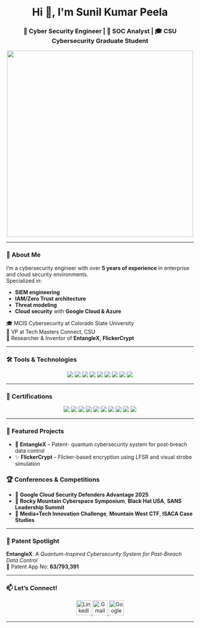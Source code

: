 <h1 align="center">Hi 👋, I'm Sunil Kumar Peela</h1>
<h3 align="center">🔐 Cyber Security Engineer | 🧪 SOC Analyst | 🎓 CSU Cybersecurity Graduate Student</h3>

<p align="center">
  <img src="https://github.com/SunilKumarPeela/Images/blob/main/WhatsAppVideo2025-05-28at21.59.38_52862c9e-ezgif.com-video-to-gif-converter.gif" width="500" />
</p>

---

### 🧠 About Me

I’m a cybersecurity engineer with over **5 years of experience** in enterprise and cloud security environments.  
Specialized in:
- **SIEM engineering**
- **IAM/Zero Trust architecture**
- **Threat modeling**
- **Cloud security** with **Google Cloud & Azure**

🎓 MCIS Cybersecurity at Colorado State University  
🎯 VP at Tech Masters Connect, CSU  
🔬 Researcher & Inventor of **EntangleX**, **FlickerCrypt**

---

### 🛠️ Tools & Technologies

<p align="center">
  <img src="https://img.shields.io/badge/Splunk-000000?style=for-the-badge&logo=splunk&logoColor=white" />
  <img src="https://img.shields.io/badge/Wireshark-1679A7?style=for-the-badge&logo=wireshark&logoColor=white" />
  <img src="https://img.shields.io/badge/Burp%20Suite-F56C2D?style=for-the-badge&logo=burp-suite&logoColor=white" />
  <img src="https://img.shields.io/badge/Kali_Linux-557C94?style=for-the-badge&logo=kalilinux&logoColor=white" />
  <img src="https://img.shields.io/badge/Google%20Cloud-4285F4?style=for-the-badge&logo=google-cloud&logoColor=white" />
  <img src="https://img.shields.io/badge/Microsoft%20Azure-0078D4?style=for-the-badge&logo=microsoft-azure&logoColor=white" />
  <img src="https://img.shields.io/badge/SQL-4479A1?style=for-the-badge&logo=postgresql&logoColor=white" />
  <img src="https://img.shields.io/badge/Python-3776AB?style=for-the-badge&logo=python&logoColor=white" />
  <img src="https://img.shields.io/badge/Java-ED8B00?style=for-the-badge&logo=java&logoColor=white" />
</p>

---

### 🏅 Certifications

<p align="center">
  <img src="https://img.shields.io/badge/Google%20Cybersecurity-34A853?style=for-the-badge&logo=google&logoColor=white" />
  <img src="https://img.shields.io/badge/Google%20Cloud%20Certified-4285F4?style=for-the-badge&logo=google-cloud&logoColor=white" />
  <img src="https://img.shields.io/badge/AWS%20Cloud%20Certified-FF9900?style=for-the-badge&logo=amazonaws&logoColor=white" />
  <img src="https://img.shields.io/badge/CompTIA%20Security+-ED1D25?style=for-the-badge&logo=comptia&logoColor=white" />
  <img src="https://img.shields.io/badge/CompTIA%20CySA+-ED1D25?style=for-the-badge&logo=comptia&logoColor=white" />
  <img src="https://img.shields.io/badge/ISC2%20CC-009639?style=for-the-badge&logo=isc2&logoColor=white" />
  <img src="https://img.shields.io/badge/Microsoft%20Cybersecurity-0078D4?style=for-the-badge&logo=microsoft&logoColor=white" />
  <img src="https://img.shields.io/badge/Palo%20Alto%20Networks-E04C3A?style=for-the-badge&logo=paloaltonetworks&logoColor=white" />
  <img src="https://img.shields.io/badge/Cisco%20Junior%20Analyst-1D63ED?style=for-the-badge&logo=cisco&logoColor=white" />
  <img src="https://img.shields.io/badge/Fortinet%20Certified-FF0000?style=for-the-badge&logo=fortinet&logoColor=white" />
</p>

---

### 🔭 Featured Projects

- 🔐 **EntangleX** – Patent- quantum cybersecurity system for post-breach data control  
- ✨ **FlickerCrypt** – Flicker-based encryption using LFSR and visual strobe simulation  
  

### 🏆 Conferences & Competitions

- 🧠 **Google Cloud Security Defenders Advantage 2025**  
- 🥇 **Rocky Mountain Cyberspace Symposium**, **Black Hat USA**, **SANS Leadership Summit**  
- 🧠 **Media+Tech Innovation Challenge**, **Mountain West CTF**, **ISACA Case Studies**

---

### 🧪 Patent Spotlight

**EntangleX**: *A Quantum-Inspired Cybersecurity System for Post-Breach Data Control*  
📄 Patent App No: **63/793,391**

---

### 📫 Let’s Connect!

<p align="center">
  <!-- LinkedIn -->
  <a href="https://linkedin.com/in/sunilkumarpeela" target="_blank">
    <img src="https://img.icons8.com/color/48/linkedin.png" width="40" alt="LinkedIn"/>
  </a>

  <!-- Gmail -->
  <a href="mailto:linussunil38@gmail.com" target="_blank">
    <img src="https://img.icons8.com/color/48/gmail-new.png" width="40" alt="Gmail"/>
  </a>

  <!-- Google -->
  <a href="https://www.google.com" target="_blank">
    <img src="https://img.icons8.com/color/48/google-logo.png" width="40" alt="Google"/>
  </a>
</p>


---

